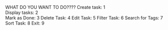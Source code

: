 WHAT DO YOU WANT TO DO????
Create task:		1   
Display tasks:		2	
Mark as Done:		3
Delete Task:		4
Edit Task:		5
Filter Task:		6
Search for Tags:	7
Sort Task:		8
Exit:			9
